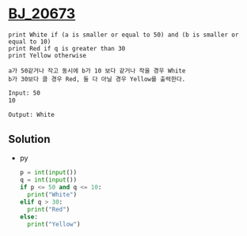 # [BJ_20673](https://acmicpc.net/problem/20673)

```en
print White if (a is smaller or equal to 50) and (b is smaller or equal to 10)
print Red if q is greater than 30
print Yellow otherwise
```

```kr
a가 50같거나 작고 동시에 b가 10 보다 같거나 작을 경우 White
b가 30보다 클 경우 Red, 둘 다 아닐 경우 Yellow를 출력한다.
```

```txt
Input: 50
10

Output: White
```

## Solution

* py

  ```py
  p = int(input())
  q = int(input())
  if p <= 50 and q <= 10:
    print("White")
  elif q > 30:
    print("Red")
  else:
    print("Yellow")
  ```
